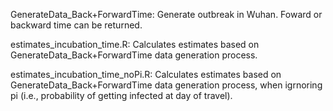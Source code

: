 

GenerateData_Back+ForwardTime: Generate outbreak in Wuhan. Foward or backward time can be returned.

estimates_incubation_time.R: Calculates estimates based on GenerateData_Back+ForwardTime data generation process.

estimates_incubation_time_noPi.R: Calculates estimates based on GenerateData_Back+ForwardTime data generation process, when igrnoring pi (i.e., probability of getting infected at day of travel).
